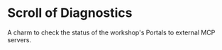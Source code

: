 # Scroll of Diagnostics

A charm to check the status of the workshop's Portals to external MCP servers.
